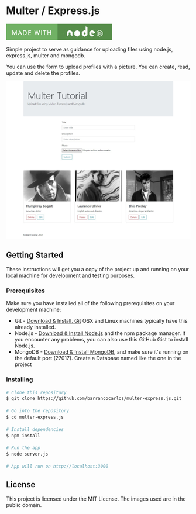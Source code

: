 # Multer / Express.js

![Alt Text](https://github.com/barrancocarlos/multer-express.js/blob/master/public/images/node.jpg)

Simple project to serve as guidance for uploading files using node.js, express.js, multer and mongodb.

You can use the form to upload profiles with a picture. You can create, read, update and delete the profiles.

![Alt Text](https://github.com/barrancocarlos/multer-express.js/blob/master/public/images/multer-capture.jpg)

## Getting Started

These instructions will get you a copy of the project up and running on your local machine for development and testing purposes.

### Prerequisites

Make sure you have installed all of the following prerequisites on your development machine:

* Git - [Download & Install. Git](https://git-scm.com/book/en/v2/Getting-Started-Installing-Git) OSX and Linux machines typically have this already installed.
* Node.js - [Download & Install Node.js](https://nodejs.org/en/download/) and the npm package manager. If you encounter any problems, you can also use this GitHub Gist to install Node.js.
* MongoDB - [Download & Install MongoDB](https://docs.mongodb.com/manual/installation/), and make sure it's running on the default port (27017). Create a Database named like the one in the project

### Installing

```bash
# Clone this repository
$ git clone https://github.com/barrancocarlos/multer-express.js.git

# Go into the repository
$ cd multer-express.js

# Install dependencies
$ npm install

# Run the app
$ node server.js

# App will run on http://localhost:3000
```

## License

This project is licensed under the MIT License.
The images used are in the public domain.
